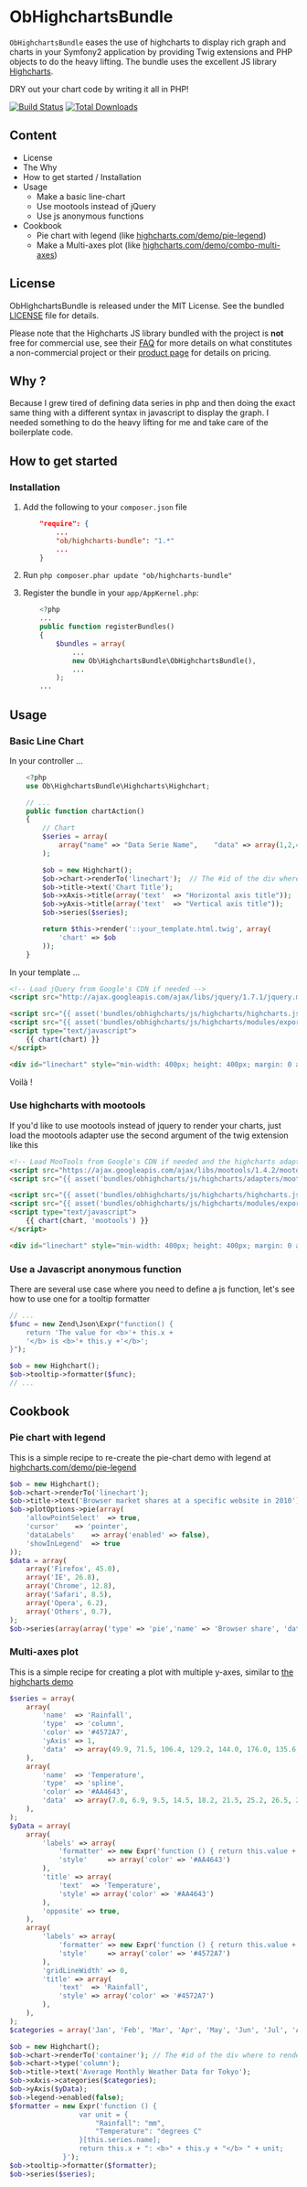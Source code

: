 # ObHighchartsBundle

`ObHighchartsBundle` eases the use of highcharts to display rich graph and charts in your Symfony2 application by
providing Twig extensions and PHP objects to do the heavy lifting. The bundle uses the excellent JS library
[Highcharts](http://www.highcharts.com).

DRY out your chart code by writing it all in PHP!

[![Build Status](https://travis-ci.org/marcaube/ObHighchartsBundle.png?branch=master)](https://travis-ci.org/marcaube/ObHighchartsBundle)
[![Total Downloads](https://poser.pugx.org/ob/highcharts-bundle/downloads.png)](https://packagist.org/packages/ob/highcharts-bundle)

## Content
* License
* The Why
* How to get started / Installation
* Usage
    * Make a basic line-chart
    * Use mootools instead of jQuery
    * Use js anonymous functions
* Cookbook
    * Pie chart with legend (like [highcharts.com/demo/pie-legend](http://www.highcharts.com/demo/pie-legend))
    * Make a Multi-axes plot (like [highcharts.com/demo/combo-multi-axes](http://www.highcharts.com/demo/combo-multi-axes))

## License
ObHighchartsBundle is released under the MIT License. See the bundled [LICENSE](https://github.com/marcaube/ObHighchartsBundle/blob/master/LICENSE)
file for details.

Please note that the Highcharts JS library bundled with the project is **not** free for commercial use, see their
[FAQ](http://shop.highsoft.com/faq) for more details on what constitutes a non-commercial project or their [product page](http://shop.highsoft.com/highcharts.html)
for details on pricing.


## Why ?

Because I grew tired of defining data series in php and then doing the exact same thing with a different syntax in 
javascript to display the graph. I needed something to do the heavy lifting for me and take care of the boilerplate 
code.

## How to get started

### Installation

1. Add the following to your `composer.json` file
   ```json
       "require": {
           ...
           "ob/highcharts-bundle": "1.*"
           ...
       }
   ```

2. Run `php composer.phar update "ob/highcharts-bundle"`

3. Register the bundle in your `app/AppKernel.php`:

   ``` php
       <?php
       ...
       public function registerBundles()
       {
           $bundles = array(
               ...
               new Ob\HighchartsBundle\ObHighchartsBundle(),
               ...
           );
       ...
   ```

## Usage

### Basic Line Chart

In your controller ...

``` php
    <?php
    use Ob\HighchartsBundle\Highcharts\Highchart;

    // ...
    public function chartAction()
    {
        // Chart
        $series = array(
            array("name" => "Data Serie Name",    "data" => array(1,2,4,5,6,3,8))
        );

        $ob = new Highchart();
        $ob->chart->renderTo('linechart');  // The #id of the div where to render the chart
        $ob->title->text('Chart Title');
        $ob->xAxis->title(array('text'  => "Horizontal axis title"));
        $ob->yAxis->title(array('text'  => "Vertical axis title"));
        $ob->series($series);

        return $this->render('::your_template.html.twig', array(
            'chart' => $ob
        ));
    }
```

In your template ...

``` html
<!-- Load jQuery from Google's CDN if needed -->
<script src="http://ajax.googleapis.com/ajax/libs/jquery/1.7.1/jquery.min.js" type="text/javascript"></script>

<script src="{{ asset('bundles/obhighcharts/js/highcharts/highcharts.js') }}"></script>
<script src="{{ asset('bundles/obhighcharts/js/highcharts/modules/exporting.js') }}"></script>
<script type="text/javascript">
    {{ chart(chart) }}
</script>

<div id="linechart" style="min-width: 400px; height: 400px; margin: 0 auto"></div>
```

Voilà !


### Use highcharts with mootools
If you'd like to use mootools instead of jquery to render your charts, just load the mootools adapter use the second
argument of the twig extension like this

``` html
<!-- Load MooTools from Google's CDN if needed and the highcharts adapter -->
<script src="https://ajax.googleapis.com/ajax/libs/mootools/1.4.2/mootools-yui-compressed.js" type="text/javascript"></script>
<script src="{{ asset('bundles/obhighcharts/js/highcharts/adapters/mootools-adapter.js') }}" type="text/javascript"></script>

<script src="{{ asset('bundles/obhighcharts/js/highcharts/highcharts.js') }}"></script>
<script src="{{ asset('bundles/obhighcharts/js/highcharts/modules/exporting.js') }}"></script>
<script type="text/javascript">
    {{ chart(chart, 'mootools') }}
</script>

<div id="linechart" style="min-width: 400px; height: 400px; margin: 0 auto"></div>
```

### Use a Javascript anonymous function
There are several use case where you need to define a js function, let's see how to use one for a tooltip formatter

``` php
// ...
$func = new Zend\Json\Expr("function() {
    return 'The value for <b>'+ this.x +
    '</b> is <b>'+ this.y +'</b>';
}");

$ob = new Highchart();
$ob->tooltip->formatter($func);
// ...
```

## Cookbook

### Pie chart with legend
This is a simple recipe to re-create the pie-chart demo with legend at [highcharts.com/demo/pie-legend](http://www.highcharts.com/demo/pie-legend)

```php
$ob = new Highchart();
$ob->chart->renderTo('linechart');
$ob->title->text('Browser market shares at a specific website in 2010');
$ob->plotOptions->pie(array(
    'allowPointSelect'  => true,
    'cursor'    => 'pointer',
    'dataLabels'    => array('enabled' => false),
    'showInLegend'  => true
));
$data = array(
    array('Firefox', 45.0),
    array('IE', 26.8),
    array('Chrome', 12.8),
    array('Safari', 8.5),
    array('Opera', 6.2),
    array('Others', 0.7),
);
$ob->series(array(array('type' => 'pie','name' => 'Browser share', 'data' => $data)));
```

### Multi-axes plot
This is a simple recipe for creating a plot with multiple y-axes, similar to [the highcharts demo](http://www.highcharts.com/demo/combo-multi-axes)

```php
$series = array(
    array(
        'name'  => 'Rainfall',
        'type'  => 'column',
        'color' => '#4572A7',
        'yAxis' => 1,
        'data'  => array(49.9, 71.5, 106.4, 129.2, 144.0, 176.0, 135.6, 148.5, 216.4, 194.1, 95.6, 54.4),
    ),
    array(
        'name'  => 'Temperature',
        'type'  => 'spline',
        'color' => '#AA4643',
        'data'  => array(7.0, 6.9, 9.5, 14.5, 18.2, 21.5, 25.2, 26.5, 23.3, 18.3, 13.9, 9.6),
    ),
);
$yData = array(
    array(
        'labels' => array(
            'formatter' => new Expr('function () { return this.value + " degrees C" }'),
            'style'     => array('color' => '#AA4643')
        ),
        'title' => array(
            'text'  => 'Temperature',
            'style' => array('color' => '#AA4643')
        ),
        'opposite' => true,
    ),
    array(
        'labels' => array(
            'formatter' => new Expr('function () { return this.value + " mm" }'),
            'style'     => array('color' => '#4572A7')
        ),
        'gridLineWidth' => 0,
        'title' => array(
            'text'  => 'Rainfall',
            'style' => array('color' => '#4572A7')
        ),
    ),
);
$categories = array('Jan', 'Feb', 'Mar', 'Apr', 'May', 'Jun', 'Jul', 'Aug', 'Sep', 'Oct', 'Nov', 'Dec');

$ob = new Highchart();
$ob->chart->renderTo('container'); // The #id of the div where to render the chart
$ob->chart->type('column');
$ob->title->text('Average Monthly Weather Data for Tokyo');
$ob->xAxis->categories($categories);
$ob->yAxis($yData);
$ob->legend->enabled(false);
$formatter = new Expr('function () {
                 var unit = {
                     "Rainfall": "mm",
                     "Temperature": "degrees C"
                 }[this.series.name];
                 return this.x + ": <b>" + this.y + "</b> " + unit;
             }');
$ob->tooltip->formatter($formatter);
$ob->series($series);
```
